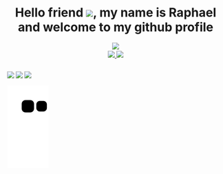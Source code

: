 
<h1 align="center">Hello friend <img src="https://raw.githubusercontent.com/MartinHeinz/MartinHeinz/master/wave.gif" width="30px">, my name is Raphael and welcome to my github profile</h1>

<div align="center">
   <img src="https://user-images.githubusercontent.com/76854919/171263508-f02899eb-4c4e-4615-a778-97002c1548d0.png" width="300px">
 </div>

<div align="center">
  <a href="https://github.com/Raphael-Henrique">
  <img height="180em" src="https://github-readme-stats.vercel.app/api?username=Raphael-Henrique&show_icons=true&theme=dark&include_all_commits=true&count_private=true"/>
  <img height="180em" src="https://github-readme-stats.vercel.app/api/top-langs/?username=Raphael-Henrique&layout=compact&langs_count=7&theme=dark"/>
</div>
  
  ##
 
<div> 
  <a href="https://instagram.com/r_henrique05" target="_blank"><img src="https://img.shields.io/badge/-Instagram-%23E4405F?style=for-the-badge&logo=instagram&logoColor=white" target="_blank"></a>
  <a href = "mailto:raphaelrochaacft@gmail.com"><img src="https://img.shields.io/badge/-Gmail-%23333?style=for-the-badge&logo=gmail&logoColor=white" target="_blank"></a>
  <a href="https://www.linkedin.com/in/raphael-rocha-3b70bb196" target="_blank"><img src="https://img.shields.io/badge/-LinkedIn-%230077B5?style=for-the-badge&logo=linkedin&logoColor=white" target="_blank"></a> 
 
  ![Snake animation](https://github.com/rafaballerini/rafaballerini/blob/output/github-contribution-grid-snake.svg)
 
</div>
